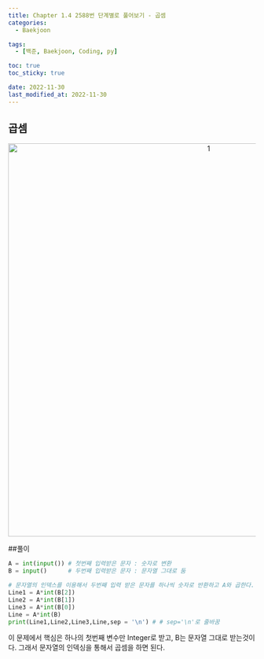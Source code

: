 ```yaml
---
title: Chapter 1.4 2588번 단계별로 풀어보기 - 곱셈
categories: 
  - Baekjoon

tags:
  - [백준, Baekjoon, Coding, py]

toc: true
toc_sticky: true

date: 2022-11-30
last_modified_at: 2022-11-30 
---
```


## 곱셈

<p align="center">
<img width="800" alt="1" src="https://user-images.githubusercontent.com/111734605/204697014-a4c7ee04-aff2-4663-8b09-b83e5d13a389.png">
</p>

##풀이
```python
A = int(input()) # 첫번째 입력받은 문자 : 숫자로 변환
B = input()      # 두번째 입력받은 문자 : 문자열 그대로 둠

# 문자열의 인덱스를 이용해서 두번째 입력 받은 문자를 하나씩 숫자로 반환하고 A와 곱한다.
Line1 = A*int(B[2])
Line2 = A*int(B[1])
Line3 = A*int(B[0])
Line = A*int(B)
print(Line1,Line2,Line3,Line,sep = '\n') # # sep='\n'로 줄바꿈
```
이 문제에서 핵심은 하나의 첫번째 변수만 Integer로 받고, B는 문자열 그대로 받는것이다. 그래서 문자열의 인덱싱을 통해서 곱셈을 하면 된다.
